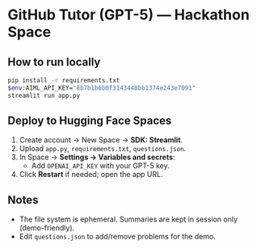 # GitHub Tutor (GPT-5) — Hackathon Space

## How to run locally
```bash
pip install -r requirements.txt
$env:AIML_API_KEY="8b7b1b6b0f3143448bb1374e243e7091"
streamlit run app.py
```

## Deploy to Hugging Face Spaces
1. Create account → New Space → **SDK: Streamlit**.
2. Upload `app.py`, `requirements.txt`, `questions.json`.
3. In Space → **Settings → Variables and secrets**:
   - Add `OPENAI_API_KEY` with your GPT-5 key.
4. Click **Restart** if needed; open the app URL.

## Notes
- The file system is ephemeral. Summaries are kept in session only (demo-friendly).
- Edit `questions.json` to add/remove problems for the demo.
